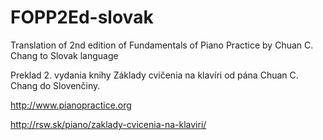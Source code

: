 # FOPP2Ed-slovak
Translation of 2nd edition of Fundamentals of Piano Practice by Chuan C. Chang to Slovak language

Preklad 2. vydania knihy Základy cvičenia na klavíri od pána Chuan C. Chang do Slovenčiny.

http://www.pianopractice.org

http://rsw.sk/piano/zaklady-cvicenia-na-klaviri/

